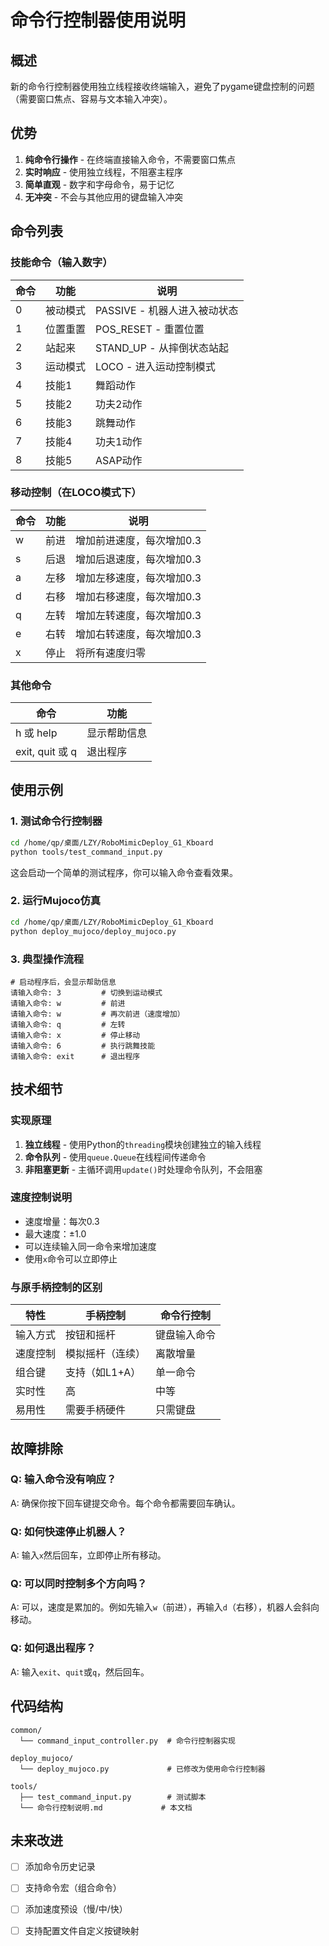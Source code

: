 # 命令行控制器使用说明

## 概述

新的命令行控制器使用独立线程接收终端输入，避免了pygame键盘控制的问题（需要窗口焦点、容易与文本输入冲突）。

## 优势

1. **纯命令行操作** - 在终端直接输入命令，不需要窗口焦点
2. **实时响应** - 使用独立线程，不阻塞主程序
3. **简单直观** - 数字和字母命令，易于记忆
4. **无冲突** - 不会与其他应用的键盘输入冲突

## 命令列表

### 技能命令（输入数字）

| 命令 | 功能 | 说明 |
|------|------|------|
| 0 | 被动模式 | PASSIVE - 机器人进入被动状态 |
| 1 | 位置重置 | POS_RESET - 重置位置 |
| 2 | 站起来 | STAND_UP - 从摔倒状态站起 |
| 3 | 运动模式 | LOCO - 进入运动控制模式 |
| 4 | 技能1 | 舞蹈动作 |
| 5 | 技能2 | 功夫2动作 |
| 6 | 技能3 | 跳舞动作 |
| 7 | 技能4 | 功夫1动作 |
| 8 | 技能5 | ASAP动作 |

### 移动控制（在LOCO模式下）

| 命令 | 功能 | 说明 |
|------|------|------|
| w | 前进 | 增加前进速度，每次增加0.3 |
| s | 后退 | 增加后退速度，每次增加0.3 |
| a | 左移 | 增加左移速度，每次增加0.3 |
| d | 右移 | 增加右移速度，每次增加0.3 |
| q | 左转 | 增加左转速度，每次增加0.3 |
| e | 右转 | 增加右转速度，每次增加0.3 |
| x | 停止 | 将所有速度归零 |

### 其他命令

| 命令 | 功能 |
|------|------|
| h 或 help | 显示帮助信息 |
| exit, quit 或 q | 退出程序 |

## 使用示例

### 1. 测试命令行控制器

```bash
cd /home/qp/桌面/LZY/RoboMimicDeploy_G1_Kboard
python tools/test_command_input.py
```

这会启动一个简单的测试程序，你可以输入命令查看效果。

### 2. 运行Mujoco仿真

```bash
cd /home/qp/桌面/LZY/RoboMimicDeploy_G1_Kboard
python deploy_mujoco/deploy_mujoco.py
```

### 3. 典型操作流程

```
# 启动程序后，会显示帮助信息
请输入命令: 3         # 切换到运动模式
请输入命令: w         # 前进
请输入命令: w         # 再次前进（速度增加）
请输入命令: q         # 左转
请输入命令: x         # 停止移动
请输入命令: 6         # 执行跳舞技能
请输入命令: exit      # 退出程序
```

## 技术细节

### 实现原理

1. **独立线程** - 使用Python的`threading`模块创建独立的输入线程
2. **命令队列** - 使用`queue.Queue`在线程间传递命令
3. **非阻塞更新** - 主循环调用`update()`时处理命令队列，不会阻塞

### 速度控制说明

- 速度增量：每次0.3
- 最大速度：±1.0
- 可以连续输入同一命令来增加速度
- 使用`x`命令可以立即停止

### 与原手柄控制的区别

| 特性 | 手柄控制 | 命令行控制 |
|------|----------|------------|
| 输入方式 | 按钮和摇杆 | 键盘输入命令 |
| 速度控制 | 模拟摇杆（连续） | 离散增量 |
| 组合键 | 支持（如L1+A） | 单一命令 |
| 实时性 | 高 | 中等 |
| 易用性 | 需要手柄硬件 | 只需键盘 |

## 故障排除

### Q: 输入命令没有响应？

A: 确保你按下回车键提交命令。每个命令都需要回车确认。

### Q: 如何快速停止机器人？

A: 输入`x`然后回车，立即停止所有移动。

### Q: 可以同时控制多个方向吗？

A: 可以，速度是累加的。例如先输入`w`（前进），再输入`d`（右移），机器人会斜向移动。

### Q: 如何退出程序？

A: 输入`exit`、`quit`或`q`，然后回车。

## 代码结构

```
common/
  └── command_input_controller.py  # 命令行控制器实现

deploy_mujoco/
  └── deploy_mujoco.py             # 已修改为使用命令行控制器

tools/
  ├── test_command_input.py        # 测试脚本
  └── 命令行控制说明.md             # 本文档
```

## 未来改进

- [ ] 添加命令历史记录
- [ ] 支持命令宏（组合命令）
- [ ] 添加速度预设（慢/中/快）
- [ ] 支持配置文件自定义按键映射

